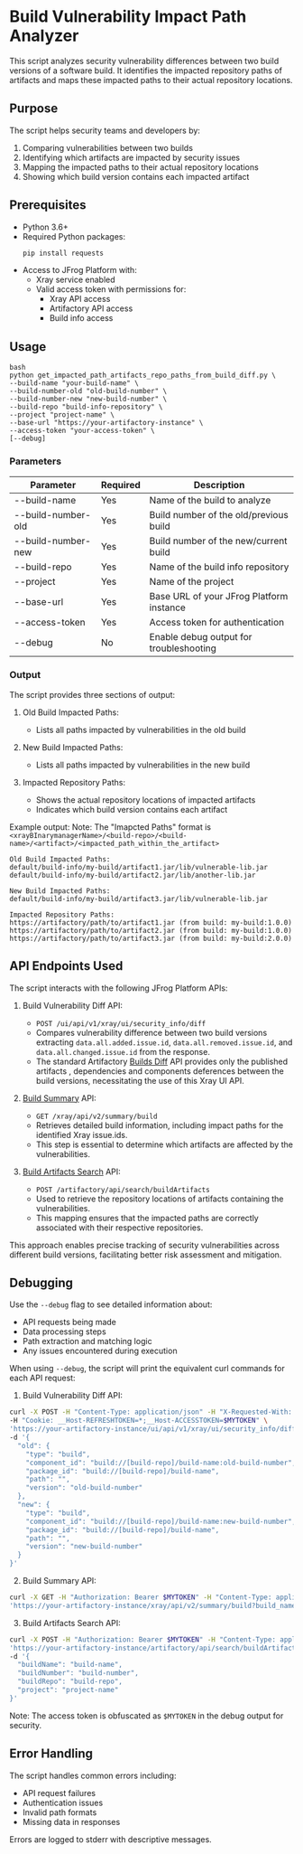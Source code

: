 # Build Vulnerability Impact Path Analyzer

This script analyzes  security vulnerability differences between two build versions of a software build. It identifies the impacted repository paths of artifacts and maps these impacted paths to their actual repository locations.


## Purpose

The script helps security teams and developers by:
1. Comparing vulnerabilities between two builds
2. Identifying which artifacts are impacted by security issues
3. Mapping the impacted paths to their actual repository locations
4. Showing which build version contains each impacted artifact

## Prerequisites

- Python 3.6+
- Required Python packages:
  ```bash
  pip install requests
  ```
- Access to JFrog Platform with:
  - Xray service enabled
  - Valid access token with permissions for:
    - Xray API access
    - Artifactory API access
    - Build info access

## Usage
```
bash
python get_impacted_path_artifacts_repo_paths_from_build_diff.py \
--build-name "your-build-name" \
--build-number-old "old-build-number" \
--build-number-new "new-build-number" \
--build-repo "build-info-repository" \
--project "project-name" \
--base-url "https://your-artifactory-instance" \
--access-token "your-access-token" \
[--debug]
```

### Parameters

| Parameter | Required | Description |
|-----------|----------|-------------|
| --build-name | Yes | Name of the build to analyze |
| --build-number-old | Yes | Build number of the old/previous build |
| --build-number-new | Yes | Build number of the new/current build |
| --build-repo | Yes | Name of the build info repository |
| --project | Yes | Name of the project |
| --base-url | Yes | Base URL of your JFrog Platform instance |
| --access-token | Yes | Access token for authentication |
| --debug | No | Enable debug output for troubleshooting |

### Output

The script provides three sections of output:

1. Old Build Impacted Paths:
   - Lists all paths impacted by vulnerabilities in the old build

2. New Build Impacted Paths:
   - Lists all paths impacted by vulnerabilities in the new build

3. Impacted Repository Paths:
   - Shows the actual repository locations of impacted artifacts
   - Indicates which build version contains each artifact

Example output:
Note: The "Imapcted Paths" format is 
`<xrayBInarymanagerName>/<build-repo>/<build-name>/<artifact>/<impacted_path_within_the_artifact>`
```
Old Build Impacted Paths:
default/build-info/my-build/artifact1.jar/lib/vulnerable-lib.jar
default/build-info/my-build/artifact2.jar/lib/another-lib.jar

New Build Impacted Paths:
default/build-info/my-build/artifact3.jar/lib/vulnerable-lib.jar

Impacted Repository Paths:
https://artifactory/path/to/artifact1.jar (from build: my-build:1.0.0)
https://artifactory/path/to/artifact2.jar (from build: my-build:1.0.0)
https://artifactory/path/to/artifact3.jar (from build: my-build:2.0.0)
```

## API Endpoints Used

The script interacts with the following JFrog Platform APIs:

1. Build Vulnerability Diff API:
   - `POST /ui/api/v1/xray/ui/security_info/diff`
   - Compares vulnerability difference  between two build versions extracting `data.all.added.issue.id`, `data.all.removed.issue.id`, and `data.all.changed.issue.id` from the response.
   - The standard Artifactory [Builds Diff](https://jfrog.com/help/r/jfrog-rest-apis/builds-diff) API provides only the 
    published artifacts , dependencies and components deferences between the build versions, necessitating the use of this Xray UI API.


2. [Build Summary](https://jfrog.com/help/r/xray-rest-apis/build-summary) API:
   - `GET /xray/api/v2/summary/build`
   - Retrieves detailed build information, including impact paths for the identified Xray issue.ids.
   - This step is essential to determine which artifacts are affected by the vulnerabilities.
   

3. [Build Artifacts Search](https://jfrog.com/help/r/jfrog-rest-apis/build-artifacts-search) API:
   - `POST /artifactory/api/search/buildArtifacts`
   - Used to retrieve the repository locations of artifacts containing the vulnerabilities.
   - This mapping ensures that the impacted paths are correctly associated with their respective repositories.

This approach enables precise tracking of security vulnerabilities across different build versions, facilitating better risk assessment and mitigation.

## Debugging

Use the `--debug` flag to see detailed information about:
- API requests being made
- Data processing steps
- Path extraction and matching logic
- Any issues encountered during execution

When using `--debug`, the script will print the equivalent curl commands for each API request:

1. Build Vulnerability Diff API:
```bash
curl -X POST -H "Content-Type: application/json" -H "X-Requested-With: XMLHttpRequest" -H "Accept: */*" \
-H "Cookie: __Host-REFRESHTOKEN=*;__Host-ACCESSTOKEN=$MYTOKEN" \
'https://your-artifactory-instance/ui/api/v1/xray/ui/security_info/diff' \
-d '{
  "old": {
    "type": "build",
    "component_id": "build://[build-repo]/build-name:old-build-number",
    "package_id": "build://[build-repo]/build-name",
    "path": "",
    "version": "old-build-number"
  },
  "new": {
    "type": "build",
    "component_id": "build://[build-repo]/build-name:new-build-number",
    "package_id": "build://[build-repo]/build-name",
    "path": "",
    "version": "new-build-number"
  }
}'
```

2. Build Summary API:
```bash
curl -X GET -H "Authorization: Bearer $MYTOKEN" -H "Content-Type: application/json" \
'https://your-artifactory-instance/xray/api/v2/summary/build?build_name=build-name&build_number=build-number&build_repo=build-repo'
```

3. Build Artifacts Search API:
```bash
curl -X POST -H "Authorization: Bearer $MYTOKEN" -H "Content-Type: application/json" \
'https://your-artifactory-instance/artifactory/api/search/buildArtifacts' \
-d '{
  "buildName": "build-name",
  "buildNumber": "build-number",
  "buildRepo": "build-repo",
  "project": "project-name"
}'
```

Note: The access token is obfuscated as `$MYTOKEN` in the debug output for security.

## Error Handling

The script handles common errors including:
- API request failures
- Authentication issues
- Invalid path formats
- Missing data in responses

Errors are logged to stderr with descriptive messages.